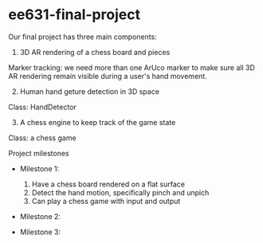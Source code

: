 # ee631-final-project

Our final project has three main components:

1. 3D AR rendering of a chess board and pieces

Marker tracking: we need more than one ArUco marker to make sure all 3D AR rendering remain visible during a user's hand movement.

2. Human hand geture detection in 3D space

Class: HandDetector

3. A chess engine to keep track of the game state

Class: a chess game



Project milestones

* Milestone 1: 

    1. Have a chess board rendered on a flat surface
    2. Detect the hand motion, specifically pinch and unpich
    3. Can play a chess game with input and output

* Milestone 2: 


* Milestone 3: 